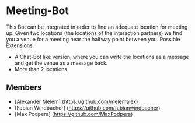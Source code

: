# Meeting-Bot
This Bot can be integrated in order to find an adequate location for meeting up. Given two locations (the locations of the interaction partners) we find you a venue for a meeting near the halfway point between you. 
Possible Extensions:
* A Chat-Bot like version, where you can write the locations as a message and get the venue as a message back.
* More than 2 locations

## Members
* [Alexander Melem] (https://github.com/melemalex)
* [Fabian Windbacher] (https://github.com/fabianwindbacher)
* [Max Podpera] (https://github.com/MaxPodpera)